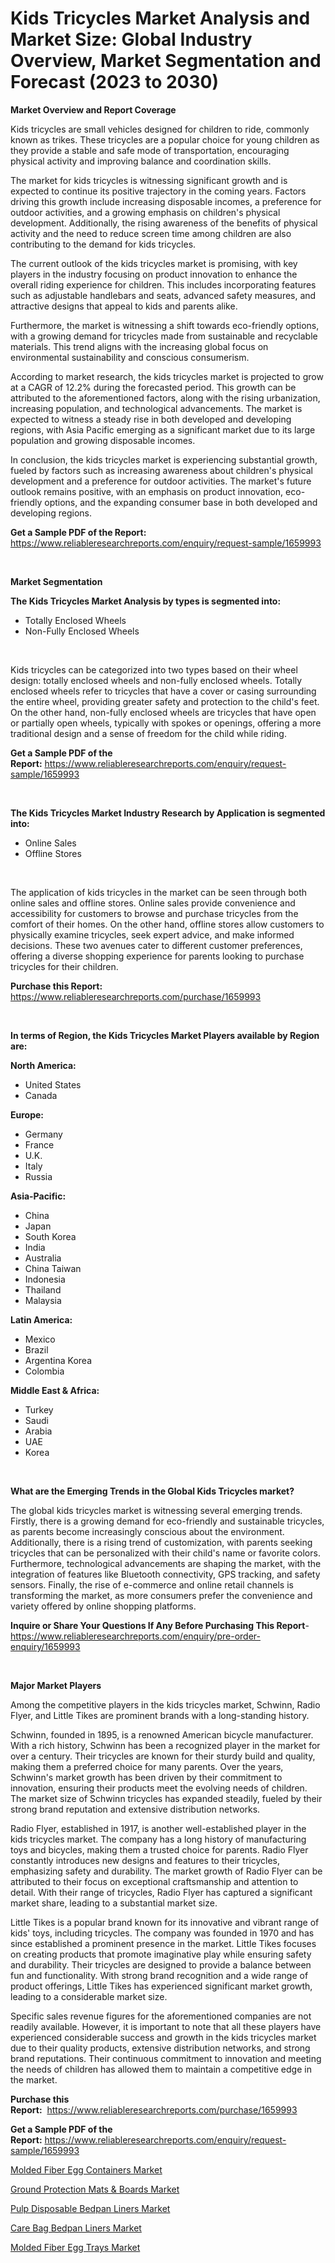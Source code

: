 <p><h1>Kids Tricycles Market Analysis and Market Size: Global Industry Overview, Market Segmentation and Forecast (2023 to 2030)</h1></p><p><strong>Market Overview and Report Coverage</strong></p>
<p><p>Kids tricycles are small vehicles designed for children to ride, commonly known as trikes. These tricycles are a popular choice for young children as they provide a stable and safe mode of transportation, encouraging physical activity and improving balance and coordination skills.</p><p>The market for kids tricycles is witnessing significant growth and is expected to continue its positive trajectory in the coming years. Factors driving this growth include increasing disposable incomes, a preference for outdoor activities, and a growing emphasis on children's physical development. Additionally, the rising awareness of the benefits of physical activity and the need to reduce screen time among children are also contributing to the demand for kids tricycles.</p><p>The current outlook of the kids tricycles market is promising, with key players in the industry focusing on product innovation to enhance the overall riding experience for children. This includes incorporating features such as adjustable handlebars and seats, advanced safety measures, and attractive designs that appeal to kids and parents alike.</p><p>Furthermore, the market is witnessing a shift towards eco-friendly options, with a growing demand for tricycles made from sustainable and recyclable materials. This trend aligns with the increasing global focus on environmental sustainability and conscious consumerism.</p><p>According to market research, the kids tricycles market is projected to grow at a CAGR of 12.2% during the forecasted period. This growth can be attributed to the aforementioned factors, along with the rising urbanization, increasing population, and technological advancements. The market is expected to witness a steady rise in both developed and developing regions, with Asia Pacific emerging as a significant market due to its large population and growing disposable incomes.</p><p>In conclusion, the kids tricycles market is experiencing substantial growth, fueled by factors such as increasing awareness about children's physical development and a preference for outdoor activities. The market's future outlook remains positive, with an emphasis on product innovation, eco-friendly options, and the expanding consumer base in both developed and developing regions.</p></p>
<p><strong>Get a Sample PDF of the Report:</strong> <a href="https://www.reliableresearchreports.com/enquiry/request-sample/1659993">https://www.reliableresearchreports.com/enquiry/request-sample/1659993</a></p>
<p>&nbsp;</p>
<p><strong>Market Segmentation</strong></p>
<p><strong>The Kids Tricycles Market Analysis by types is segmented into:</strong></p>
<p><ul><li>Totally Enclosed Wheels</li><li>Non-Fully Enclosed Wheels</li></ul></p>
<p>&nbsp;</p>
<p><p>Kids tricycles can be categorized into two types based on their wheel design: totally enclosed wheels and non-fully enclosed wheels. Totally enclosed wheels refer to tricycles that have a cover or casing surrounding the entire wheel, providing greater safety and protection to the child's feet. On the other hand, non-fully enclosed wheels are tricycles that have open or partially open wheels, typically with spokes or openings, offering a more traditional design and a sense of freedom for the child while riding.</p></p>
<p><strong>Get a Sample PDF of the Report:</strong>&nbsp;<a href="https://www.reliableresearchreports.com/enquiry/request-sample/1659993">https://www.reliableresearchreports.com/enquiry/request-sample/1659993</a></p>
<p>&nbsp;</p>
<p><strong>The Kids Tricycles Market Industry Research by Application is segmented into:</strong></p>
<p><ul><li>Online Sales</li><li>Offline Stores</li></ul></p>
<p>&nbsp;</p>
<p><p>The application of kids tricycles in the market can be seen through both online sales and offline stores. Online sales provide convenience and accessibility for customers to browse and purchase tricycles from the comfort of their homes. On the other hand, offline stores allow customers to physically examine tricycles, seek expert advice, and make informed decisions. These two avenues cater to different customer preferences, offering a diverse shopping experience for parents looking to purchase tricycles for their children.</p></p>
<p><strong>Purchase this Report:</strong>&nbsp; <a href="https://www.reliableresearchreports.com/purchase/1659993">https://www.reliableresearchreports.com/purchase/1659993</a></p>
<p>&nbsp;</p>
<p><strong>In terms of Region, the Kids Tricycles Market Players available by Region are:</strong></p>
<p>
    <p> <strong> North America: </strong>
        <ul>
            <li>United States</li>
            <li>Canada</li>
        </ul>
        </p> 
    <p> <strong> Europe: </strong>
        <ul>
            <li>Germany</li>
            <li>France</li>
            <li>U.K.</li>
            <li>Italy</li>
            <li>Russia</li>
        </ul>
        </p> 
    <p> <strong> Asia-Pacific: </strong>
        <ul>
            <li>China</li>
            <li>Japan</li>
            <li>South Korea</li>
            <li>India</li>
            <li>Australia</li>
            <li>China Taiwan</li>
            <li>Indonesia</li>
            <li>Thailand</li>
            <li>Malaysia</li>
        </ul>
        </p> 
    <p> <strong> Latin America: </strong>
        <ul>
            <li>Mexico</li>
            <li>Brazil</li>
            <li>Argentina Korea</li>
            <li>Colombia</li>
        </ul>
        </p> 
    <p> <strong> Middle East & Africa: </strong>
        <ul>
            <li>Turkey</li>
            <li>Saudi</li>
            <li>Arabia</li>
            <li>UAE</li>
            <li>Korea</li>
        </ul>
    </p>
    </p>
<p>&nbsp;</p>
<p><strong>What are the Emerging Trends in the Global Kids Tricycles market?</strong></p>
<p><p>The global kids tricycles market is witnessing several emerging trends. Firstly, there is a growing demand for eco-friendly and sustainable tricycles, as parents become increasingly conscious about the environment. Additionally, there is a rising trend of customization, with parents seeking tricycles that can be personalized with their child's name or favorite colors. Furthermore, technological advancements are shaping the market, with the integration of features like Bluetooth connectivity, GPS tracking, and safety sensors. Finally, the rise of e-commerce and online retail channels is transforming the market, as more consumers prefer the convenience and variety offered by online shopping platforms.</p></p>
<p><strong>Inquire or Share Your Questions If Any Before Purchasing This Report</strong>- <a href="https://www.reliableresearchreports.com/enquiry/pre-order-enquiry/1659993">https://www.reliableresearchreports.com/enquiry/pre-order-enquiry/1659993</a></p>
<p>&nbsp;</p>
<p><strong>Major Market Players</strong></p>
<p><p>Among the competitive players in the kids tricycles market, Schwinn, Radio Flyer, and Little Tikes are prominent brands with a long-standing history.</p><p>Schwinn, founded in 1895, is a renowned American bicycle manufacturer. With a rich history, Schwinn has been a recognized player in the market for over a century. Their tricycles are known for their sturdy build and quality, making them a preferred choice for many parents. Over the years, Schwinn's market growth has been driven by their commitment to innovation, ensuring their products meet the evolving needs of children. The market size of Schwinn tricycles has expanded steadily, fueled by their strong brand reputation and extensive distribution networks.</p><p>Radio Flyer, established in 1917, is another well-established player in the kids tricycles market. The company has a long history of manufacturing toys and bicycles, making them a trusted choice for parents. Radio Flyer constantly introduces new designs and features to their tricycles, emphasizing safety and durability. The market growth of Radio Flyer can be attributed to their focus on exceptional craftsmanship and attention to detail. With their range of tricycles, Radio Flyer has captured a significant market share, leading to a substantial market size.</p><p>Little Tikes is a popular brand known for its innovative and vibrant range of kids' toys, including tricycles. The company was founded in 1970 and has since established a prominent presence in the market. Little Tikes focuses on creating products that promote imaginative play while ensuring safety and durability. Their tricycles are designed to provide a balance between fun and functionality. With strong brand recognition and a wide range of product offerings, Little Tikes has experienced significant market growth, leading to a considerable market size.</p><p>Specific sales revenue figures for the aforementioned companies are not readily available. However, it is important to note that all these players have experienced considerable success and growth in the kids tricycles market due to their quality products, extensive distribution networks, and strong brand reputations. Their continuous commitment to innovation and meeting the needs of children has allowed them to maintain a competitive edge in the market.</p></p>
<p><strong>Purchase this Report:</strong>&nbsp;&nbsp;<a href="https://www.reliableresearchreports.com/purchase/1659993">https://www.reliableresearchreports.com/purchase/1659993</a></p>
<p></p>
<p><strong>Get a Sample PDF of the Report:</strong>&nbsp;<a href="https://www.reliableresearchreports.com/enquiry/request-sample/1659993">https://www.reliableresearchreports.com/enquiry/request-sample/1659993</a></p>
<p><p><a href="https://medium.com/@lilakautzer2023/molded-fiber-egg-containers-market-the-key-to-successful-business-strategy-forecast-till-2030-d6d0fc02f17a">Molded Fiber Egg Containers Market</a></p><p><a href="https://medium.com/@chasegibson1901/ground-protection-mats-boards-market-size-reveals-the-best-marketing-channels-in-global-industry-122375d903f0">Ground Protection Mats & Boards Market</a></p><p><a href="https://medium.com/@adellalesch/pulp-disposable-bedpan-liners-market-insights-into-market-cagr-market-trends-and-growth-5c9dd5653799">Pulp Disposable Bedpan Liners Market</a></p><p><a href="https://medium.com/@robbleannon/care-bag-bedpan-liners-market-the-key-to-successful-business-strategy-forecast-till-2030-da767593234c">Care Bag Bedpan Liners Market</a></p><p><a href="https://medium.com/@keenanmarks2023/molded-fiber-egg-trays-market-size-cagr-trends-2024-2030-58353e23de91">Molded Fiber Egg Trays Market</a></p></p>